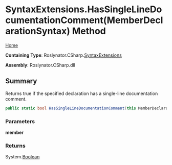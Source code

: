 # SyntaxExtensions\.HasSingleLineDocumentationComment\(MemberDeclarationSyntax\) Method

[Home](../../../../README.md)

**Containing Type**: Roslynator\.CSharp\.[SyntaxExtensions](../README.md)

**Assembly**: Roslynator\.CSharp\.dll

## Summary

Returns true if the specified declaration has a single\-line documentation comment\.

```csharp
public static bool HasSingleLineDocumentationComment(this MemberDeclarationSyntax member)
```

### Parameters

**member**

### Returns

System\.[Boolean](https://docs.microsoft.com/en-us/dotnet/api/system.boolean)


